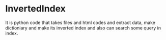# InvertedIndex
It is python code that takes files and html codes and extract data, make dictioniary and make its inverted index and also can search some query in index.

